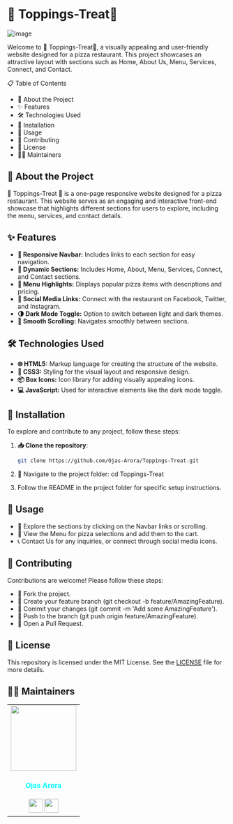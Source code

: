 # 🍕 Toppings-Treat🍅

![image](https://github.com/user-attachments/assets/98a6e53d-19c6-4ff9-b04d-57ba574de0d8)


Welcome to 🍕 Toppings-Treat🍅, a visually appealing and user-friendly website designed for a pizza restaurant. This project showcases an attractive layout with sections such as Home, About Us, Menu, Services, Connect, and Contact.

📋 Table of Contents

- 📖 About the Project
- ✨ Features
- 🛠️ Technologies Used
- 🚀 Installation
- 📂 Usage
- 🤝 Contributing
- 📜 License
- 🧑‍💼 Maintainers

## 📖 About the Project

🍕 Toppings-Treat 🍅 is a one-page responsive website designed for a pizza restaurant. This website serves as an engaging and interactive front-end showcase that highlights different sections for users to explore, including the menu, services, and contact details.

## ✨ Features

- **📌 Responsive Navbar:** Includes links to each section for easy navigation.
- **📑 Dynamic Sections:** Includes Home, About, Menu, Services, Connect, and Contact sections.
- **🍕 Menu Highlights:** Displays popular pizza items with descriptions and pricing.
- **🔗 Social Media Links:** Connect with the restaurant on Facebook, Twitter, and Instagram.
- **🌗 Dark Mode Toggle:** Option to switch between light and dark themes.
- **🔄 Smooth Scrolling:** Navigates smoothly between sections.

## 🛠️ Technologies Used

- **🌐 HTML5:** Markup language for creating the structure of the website.
- **🎨 CSS3:** Styling for the visual layout and responsive design.
- **📦 Box Icons:** Icon library for adding visually appealing icons.
- **💻 JavaScript:** Used for interactive elements like the dark mode toggle.

## 🚀 Installation

To explore and contribute to any project, follow these steps:

1. **📥 Clone the repository**:
   ```bash
   git clone https://github.com/Ojas-Arora/Toppings-Treat.git

2. 📂 Navigate to the project folder:
cd Toppings-Treat

3. Follow the README in the project folder for specific setup instructions.

## 📂 Usage

- 🔎 Explore the sections by clicking on the Navbar links or scrolling.
- 🍕 View the Menu for pizza selections and add them to the cart.
- 📞 Contact Us for any inquiries, or connect through social media icons.

## 🤝 Contributing

Contributions are welcome! Please follow these steps:

- 🍴 Fork the project.
- 🌿 Create your feature branch (git checkout -b feature/AmazingFeature).
- 💾 Commit your changes (git commit -m 'Add some AmazingFeature').
- 🚀 Push to the branch (git push origin feature/AmazingFeature).
- 🔄 Open a Pull Request.

## 📜 License
This repository is licensed under the MIT License. See the [LICENSE](https://github.com/Ojas-Arora/Toppings-Treat/blob/main/LICENSE) file for more details.

## 🧑‍💼 Maintainers

<div>
<table>
<tr>
<td align="center"><https://github.com/Ojas-Arora"><img src="https://media.licdn.com/dms/image/v2/D5603AQHAGGXI5WsHOg/profile-displayphoto-shrink_800_800/profile-displayphoto-shrink_800_800/0/1711454252747?e=1732752000&v=beta&t=KWkUFELnkbvvqTDO4kbo8ebe6jJ6z2F42WcKDbCD6dI" width=150px height=150px /></a></br> <h4 style="color:cyan;">Ojas Arora</h4>
 <a href="https://www.linkedin.com/in/ojasarora14/"><img src="https://img.icons8.com/fluency/2x/linkedin.png" width="32px" height="32px"></img></a>
 <a href="https://github.com/Ojas-Arora"><img src="https://img.icons8.com/fluency/2x/github.png" width="32px" height="32px"></img></a>
   </td>
</tr>

</table>

</div>
